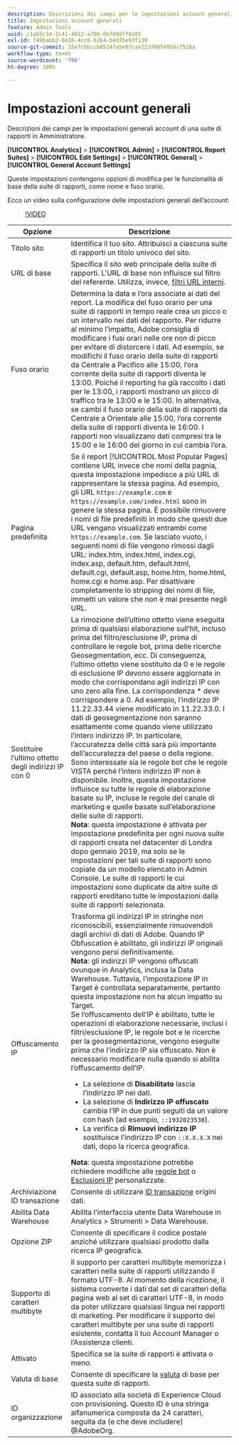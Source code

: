 ```yaml
---
description: Descrizioni dei campi per le impostazioni account generali della suite di rapporti in Amministratore.
title: Impostazioni account generali
feature: Admin Tools
uuid: c1ab5c34-2c41-4d12-a706-0e760dff8a95
exl-id: f49babb2-8e26-4cc6-b264-b4d7be93f130
source-git-commit: 35e7c8bccb8524fa5e87cae223f0854956c7528a
workflow-type: tm+mt
source-wordcount: '796'
ht-degree: 100%

---
```


# Impostazioni account generali

Descrizioni dei campi per le impostazioni generali account di una suite di rapporti in Amministratore.

**[!UICONTROL Analytics]** > **[!UICONTROL Admin]** > **[!UICONTROL Report Suites]** > **[!UICONTROL Edit Settings]** > **[!UICONTROL General]** > **[!UICONTROL General Account Settings]**

Queste impostazioni contengono opzioni di modifica per le funzionalità di base della suite di rapporti, come nome e fuso orario.

Ecco un video sulla configurazione delle impostazioni generali dell’account:

>[!VIDEO](https://video.tv.adobe.com/v/332330/?quality=12)

| Opzione | Descrizione |
|--- |--- |
| Titolo sito | Identifica il tuo sito. Attribuisci a ciascuna suite di rapporti un titolo univoco del sito. |
| URL di base | Specifica il sito web principale della suite di rapporti. L&#39;URL di base non influisce sul filtro del referente. Utilizza, invece, [filtri URL interni](/help/admin/admin/c-manage-report-suites/c-edit-report-suites/general/internal-url-filter-admin.md). |
| Fuso orario | Determina la data e l’ora associate ai dati del report.  La modifica del fuso orario per una suite di rapporti in tempo reale crea un picco o un intervallo nei dati del rapporto. Per ridurre al minimo l’impatto, Adobe consiglia di modificare i fusi orari nelle ore non di picco per evitare di distorcere i dati.  Ad esempio, se modifichi il fuso orario della suite di rapporti da Centrale a Pacifico alle 15:00, l’ora corrente della suite di rapporti diventa le 13:00. Poiché il reporting ha già raccolto i dati per le 13:00, i rapporti mostrano un picco di traffico tra le 13:00 e le 15:00.  In alternativa, se cambi il fuso orario della suite di rapporti da Centrale a Orientale alle 15:00, l’ora corrente della suite di rapporti diventa le 16:00. I rapporti non visualizzano dati compresi tra le 15:00 e le 16:00 del giorno in cui cambia l’ora. |
| Pagina predefinita | Se il report [!UICONTROL Most Popular Pages] contiene URL invece che nomi della pagnia, questa impostazione impedisce a più URL di rappresentare la stessa pagina. Ad esempio, gli URL `https://example.com` e `https://example.com/index.html` sono in genere la stessa pagina. È possibile rimuovere i nomi di file predefiniti in modo che questi due URL vengano visualizzati entrambi come `https://example.com`.  Se lasciato vuoto, i seguenti nomi di file vengono rimossi dagli URL: index.htm, index.html, index.cgi, index.asp, default.htm, default.html, default.cgi, default.asp, home.htm, home.html, home.cgi e home.asp.  Per disattivare completamente lo stripping dei nomi di file, immetti un valore che non è mai presente negli URL. |
| Sostituire l’ultimo ottetto degli indirizzi IP con 0 | La rimozione dell’ultimo ottetto viene eseguita prima di qualsiasi elaborazione sull’hit, incluso prima del filtro/esclusione IP, prima di controllare le regole bot, prima delle ricerche Geosegmentation, ecc. Di conseguenza, l’ultimo ottetto viene sostituito da 0 e le regole di esclusione IP devono essere aggiornate in modo che corrispondano agli indirizzi IP con uno zero alla fine. La corrispondenza * deve corrispondere a 0. Ad esempio, l’indirizzo IP 11.22.33.44 viene modificato in 11.22.33.0. I dati di geosegmentazione non saranno esattamente come quando viene utilizzato l’intero indirizzo IP. In particolare, l’accuratezza delle città sarà più importante dell’accuratezza del paese o della regione. Sono interessate sia le regole bot che le regole VISTA perché l’intero indirizzo IP non è disponibile. Inoltre, questa impostazione influisce su tutte le regole di elaborazione basate su IP, incluse le regole del canale di marketing e quelle basate sull’elaborazione delle suite di rapporti. <br> **Nota**: questa impostazione è attivata per impostazione predefinita per ogni nuova suite di rapporti creata nel datacenter di Londra dopo gennaio 2019, ma solo se le impostazioni per tali suite di rapporti sono copiate da un modello elencato in Admin Console. Le suite di rapporti le cui impostazioni sono duplicate da altre suite di rapporti ereditano tutte le impostazioni dalla suite di rapporti selezionata. |
| Offuscamento IP | Trasforma gli indirizzi IP in stringhe non riconoscibili, essenzialmente rimuovendoli dagli archivi di dati di Adobe. Quando IP Obfuscation è abilitato, gli indirizzi IP originali vengono persi definitivamente. <br> **Nota**: gli indirizzi IP vengono offuscati ovunque in Analytics, inclusa la Data Warehouse. Tuttavia, l’impostazione IP in Target è controllata separatamente, pertanto questa impostazione non ha alcun impatto su Target.<br> Se l’offuscamento dell’IP è abilitato, tutte le operazioni di elaborazione necessarie, inclusi i filtri/esclusione IP, le regole bot e le ricerche per la geosegmentazione, vengono eseguite prima che l’indirizzo IP sia offuscato. Non è necessario modificare nulla quando si abilita l’offuscamento dell’IP.<ul><li>La selezione di **Disabilitato** lascia l’indirizzo IP nei dati.</li><li>La selezione di **Indirizzo IP offuscato** cambia l’IP in due punti seguiti da un valore con hash (ad esempio, `::1932023538`).</li><li>La verifica di **Rimuovi indirizzo IP** sostituisce l’indirizzo IP con `::X.X.X.X` nei dati, dopo la ricerca geografica.</li></ul>**Nota**: questa impostazione potrebbe richiedere modifiche alle [regole bot](/help/admin/admin/bot-removal/bot-rules.md) o [Esclusioni IP](/help/admin/admin/exclude-ip.md) personalizzate. |
| Archiviazione ID transazione | Consente di utilizzare [ID transazione](/help/import/c-data-sources/c-datasrc-types/datasrc-transactionid.md) origini dati. |
| Abilita Data Warehouse | Abilita l’interfaccia utente Data Warehouse in Analytics > Strumenti > Data Warehouse. |
| Opzione ZIP | Consente di specificare il codice postale anziché utilizzare qualsiasi prodotto dalla ricerca IP geografica. |
| Supporto di caratteri multibyte | Il supporto per caratteri multibyte memorizza i caratteri nella suite di rapporti utilizzando il formato UTF-8. Al momento della ricezione, il sistema converte i dati dal set di caratteri della pagina web al set di caratteri UTF-8, in modo da poter utilizzare qualsiasi lingua nei rapporti di marketing. Per modificare il supporto dei caratteri multibyte per una suite di rapporti esistente, contatta il tuo Account Manager o l’Assistenza clienti. |
| Attivato | Specifica se la suite di rapporti è attivata o meno. |
| Valuta di base | Consente di specificare la [valuta](https://experienceleague.adobe.com/docs/analytics/implementation/vars/config-vars/currencycode.html?lang=it) di base per questa suite di rapporti. |
| ID organizzazione | ID associato alla società di Experience Cloud con provisioning. Questo ID è una stringa alfanumerica composta da 24 caratteri, seguita da (e che deve includere) @AdobeOrg. |